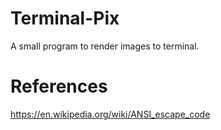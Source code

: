 # Terminal-Pix
A small program to render images to terminal.

# References
https://en.wikipedia.org/wiki/ANSI_escape_code
